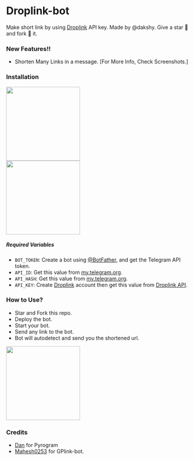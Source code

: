 # Droplink-bot
Make short link by using [Droplink](https://droplink.co/ref/DAKSHYADAV) API key. Made by @dakshy. Give a star 🌟 and fork 🍴 it.

### New Features!!

* Shorten Many Links in a message. [For More Info, Check Screenshots.]


### Installation

<p><a href="https://heroku.com/deploy?template=https://github.com/Filterbot12/droplink-bot"> <img src="https://img.shields.io/badge/Deploy%20To%20Heroku-blueviolet?style=for-the-badge&logo=heroku" width="200"/></a><br/>
<a href="https://railway.app/new/template?template=https%3A%2F%2Fgithub.com%2Fdakshy%2Fdroplink-bot&envs=API_KEY%2CAPI_HASH%2CAPI_ID%2CBOT_TOKEN"><img src="https://img.shields.io/badge/Deploy%20To%20Railway-purple?style=for-the-badge&logo=railway" width="200"/></a></p>

##### Required Variables

* `BOT_TOKEN`: Create a bot using [@BotFather](https://t.me/BotFather), and get the Telegram API token.
* `API_ID`: Get this value from [my.telegram.org](https://my.telegram.org/apps).
* `API_HASH`: Get this value from [my.telegram.org](https://my.telegram.org/apps).
* `API_KEY`: Create [Droplink](https://droplink.co/ref/DAKSHYADAV) account then get this value from [Droplink API](https://droplink.co/ref/DAKSHYADAV).

### How to Use?

* Star and Fork this repo.
* Deploy the bot.
* Start your bot.
* Send any link to the bot.
* Bot will autodetect and send you the shortened url.

<a href="https://dakshy.github.io/droplink-bot/screenshots/"><img src="https://img.shields.io/badge/See%20Screenshots-white?style=for-the-badge&logo=telegram" width="200"/></a>

### Credits

* <a href="https://github.com/delivrance">Dan</a> for Pyrogram
* <a href="https://github.com/Mahesh0253/GPlink-bot">Mahesh0253</a> for GPlink-bot.
